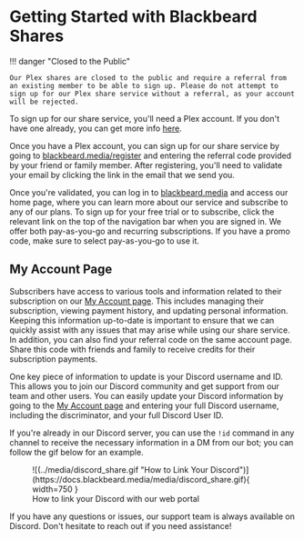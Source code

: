 # Getting Started with Blackbeard Shares

!!! danger "Closed to the Public"
    
    Our Plex shares are closed to the public and require a referral from an existing member to be able to sign up. Please do not attempt to sign up for our Plex share service without a referral, as your account will be rejected.

To sign up for our share service, you'll need a Plex account. If you don't have one already, you can get more info [here](/plex/getting-started).

Once you have a Plex account, you can sign up for our share service by going to [blackbeard.media/register](https://blackbeard.media/register) and entering the referral code provided by your friend or family member. After registering, you'll need to validate your email by clicking the link in the email that we send you.

Once you're validated, you can log in to [blackbeard.media](https://blackbeard.media) and access our home page, where you can learn more about our service and subscribe to any of our plans. To sign up for your free trial or to subscribe, click the relevant link on the top of the navigation bar when you are signed in. We offer both pay-as-you-go and recurring subscriptions. If you have a promo code, make sure to select pay-as-you-go to use it. 

## My Account Page

Subscribers have access to various tools and information related to their subscription on our [My Account page](https://blackbeard.media/my-account). This includes managing their subscription, viewing payment history, and updating personal information. Keeping this information up-to-date is important to ensure that we can quickly assist with any issues that may arise while using our share service. In addition, you can also find your referral code on the same account page. Share this code with friends and family to receive credits for their subscription payments.

One key piece of information to update is your Discord username and ID. This allows you to join our Discord community and get support from our team and other users. You can easily update your Discord information by going to the [My Account page](https://blackbeard.media/my-account) and entering your full Discord username, including the discriminator, and your full Discord User ID.

If you're already in our Discord server, you can use the `!id` command in any channel to receive the necessary information in a DM from our bot; you can follow the gif below for an example.

<figure markdown>
![(../media/discord_share.gif "How to Link Your Discord")](https://docs.blackbeard.media/media/discord_share.gif){ width=750 }
  <figcaption>How to link your Discord with our web portal</figcaption>
</figure>

If you have any questions or issues, our support team is always available on Discord. Don't hesitate to reach out if you need assistance!
